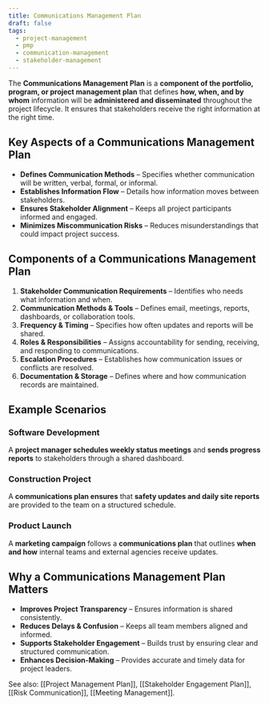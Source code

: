 ```yaml
---
title: Communications Management Plan
draft: false
tags:
  - project-management
  - pmp
  - communication-management
  - stakeholder-management
---
```


The **Communications Management Plan** is a **component of the portfolio, program, or project management plan** that defines **how, when, and by whom** information will be **administered and disseminated** throughout the project lifecycle. It ensures that stakeholders receive the right information at the right time.

## Key Aspects of a Communications Management Plan
- **Defines Communication Methods** – Specifies whether communication will be written, verbal, formal, or informal.
- **Establishes Information Flow** – Details how information moves between stakeholders.
- **Ensures Stakeholder Alignment** – Keeps all project participants informed and engaged.
- **Minimizes Miscommunication Risks** – Reduces misunderstandings that could impact project success.

## Components of a Communications Management Plan
1. **Stakeholder Communication Requirements** – Identifies who needs what information and when.
2. **Communication Methods & Tools** – Defines email, meetings, reports, dashboards, or collaboration tools.
3. **Frequency & Timing** – Specifies how often updates and reports will be shared.
4. **Roles & Responsibilities** – Assigns accountability for sending, receiving, and responding to communications.
5. **Escalation Procedures** – Establishes how communication issues or conflicts are resolved.
6. **Documentation & Storage** – Defines where and how communication records are maintained.

## Example Scenarios

### **Software Development**
A **project manager schedules weekly status meetings** and **sends progress reports** to stakeholders through a shared dashboard.

### **Construction Project**
A **communications plan ensures** that **safety updates and daily site reports** are provided to the team on a structured schedule.

### **Product Launch**
A **marketing campaign** follows a **communications plan** that outlines **when and how** internal teams and external agencies receive updates.

## Why a Communications Management Plan Matters
- **Improves Project Transparency** – Ensures information is shared consistently.
- **Reduces Delays & Confusion** – Keeps all team members aligned and informed.
- **Supports Stakeholder Engagement** – Builds trust by ensuring clear and structured communication.
- **Enhances Decision-Making** – Provides accurate and timely data for project leaders.

See also: [[Project Management Plan]], [[Stakeholder Engagement Plan]], [[Risk Communication]], [[Meeting Management]].
